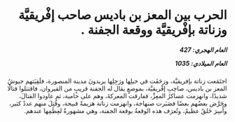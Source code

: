 <h1 dir="rtl">الحرب بين المعز بن باديس صاحب إفْريقيَّة وزناتة بإفْريقيَّة ووقعة الجفنة .</h1>

<h5 dir="rtl">العام الهجري:  427

العام الميلادي: 1035

</h5>

<p dir="rtl">اجتَمَعت زناتة بإفريقيَّة، وزحَفَت في خيلِها ورَجِلِها يريدونَ مدينة المنصورة، فلَقِيَتهم جيوشُ المعز بن باديس، صاحِبِ إفْريقيَّة، بموضعٍ يقال له الجفنة قريبٍ من القيروان، فاقتتلوا قتالًا شديدًا، وانهزمت عساكرُ المعِزِّ، ففارقت المعركةَ، وهم على حامية، ثم عاودوا القتالَ، وحَرَّض بعضُهم بعضًا فصَبَرت صنهاجة، وانهزمت زناتة هزيمةً قبيحة، وقُتِلَ منهم عددٌ كثير، وأُسِرَ خَلقٌ عظيمٌ، وتُعرَف هذه الوقعةُ بوقعة الجفنة، وهي مشهورةٌ لعِظَمِها عندهم.</p></br>
